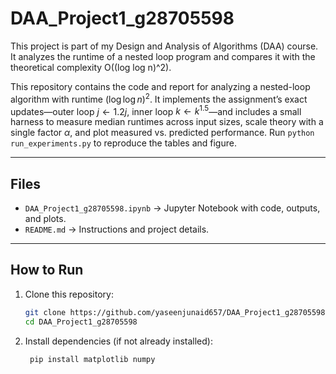 # DAA_Project1_g28705598

This project is part of my Design and Analysis of Algorithms (DAA) course.  
It analyzes the runtime of a nested loop program and compares it with the theoretical complexity O((log log n)^2).

This repository contains the code and report for analyzing a nested-loop algorithm with runtime $(\log\log n)^2$. It implements the assignment’s exact updates—outer loop $j \leftarrow 1.2j$, inner loop $k \leftarrow k^{1.5}$—and includes a small harness to measure median runtimes across input sizes, scale theory with a single factor $\alpha$, and plot measured vs. predicted performance. Run `python run_experiments.py` to reproduce the tables and figure.


---

## Files
- `DAA_Project1_g28705598.ipynb` → Jupyter Notebook with code, outputs, and plots.
- `README.md` → Instructions and project details.

---

## How to Run
1. Clone this repository:
   ```bash
   git clone https://github.com/yaseenjunaid657/DAA_Project1_g28705598.git
   cd DAA_Project1_g28705598

2. Install dependencies (if not already installed):
   ```bash
    pip install matplotlib numpy

